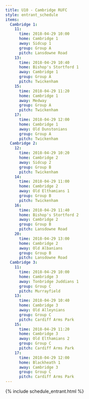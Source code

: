 ```yaml
---
title: U10 - Cambridge RUFC
style: entrant_schedule
items:
  Cambridge 1:
    11:
      time: 2018-04-29 10:00
      home: Cambridge 1
      away: Sidcup 1
      group: Group A
      pitch: Lansdowne Road
    13:
      time: 2018-04-29 10:40
      home: Bishop's Stortford 1
      away: Cambridge 1
      group: Group A
      pitch: Twickenham
    15:
      time: 2018-04-29 11:20
      home: Cambridge 1
      away: Medway
      group: Group A
      pitch: Twickenham
    17:
      time: 2018-04-29 12:00
      home: Cambridge 1
      away: Old Dunstonians
      group: Group A
      pitch: Twickenham
  Cambridge 2:
    12:
      time: 2018-04-29 10:20
      home: Cambridge 2
      away: Sidcup 2
      group: Group B
      pitch: Twickenham
    14:
      time: 2018-04-29 11:00
      home: Cambridge 2
      away: Old Elthamians 1
      group: Group B
      pitch: Twickenham
    16:
      time: 2018-04-29 11:40
      home: Bishop's Stortford 2
      away: Cambridge 2
      group: Group B
      pitch: Lansdowne Road
    20:
      time: 2018-04-29 13:00
      home: Cambridge 2
      away: Old Albanians
      group: Group B
      pitch: Lansdowne Road
  Cambridge 3:
    11:
      time: 2018-04-29 10:00
      home: Cambridge 3
      away: Tonbridge Juddians 1
      group: Group C
      pitch: Murrayfield
    13:
      time: 2018-04-29 10:40
      home: Cambridge 3
      away: Old Alleynians
      group: Group C
      pitch: Cardiff Arms Park
    15:
      time: 2018-04-29 11:20
      home: Cambridge 3
      away: Old Elthamians 2
      group: Group C
      pitch: Cardiff Arms Park
    17:
      time: 2018-04-29 12:00
      home: Blackheath 1
      away: Cambridge 3
      group: Group C
      pitch: Cardiff Arms Park
---
```


{% include schedule_entrant.html %}

